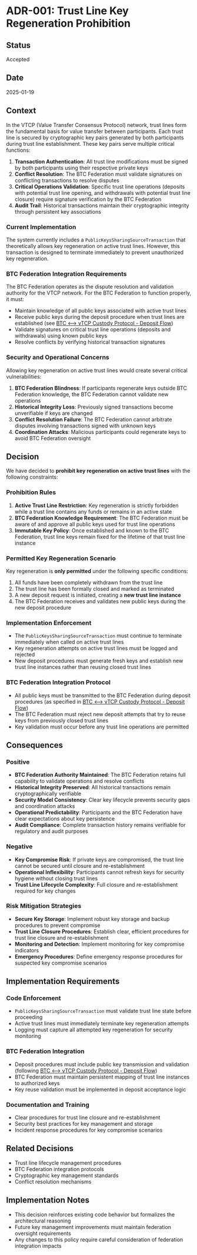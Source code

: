 # ADR-001: Trust Line Key Regeneration Prohibition

## Status
Accepted

## Date
2025-01-19

## Context
In the VTCP (Value Transfer Consensus Protocol) network, trust lines form the fundamental basis for value transfer between participants. Each trust line is secured by cryptographic key pairs generated by both participants during trust line establishment. These key pairs serve multiple critical functions:

1. **Transaction Authentication**: All trust line modifications must be signed by both participants using their respective private keys
2. **Conflict Resolution**: The BTC Federation must validate signatures on conflicting transactions to resolve disputes
3. **Critical Operations Validation**: Specific trust line operations (deposits with potential trust line opening, and withdrawals with potential trust line closure) require signature verification by the BTC Federation
4. **Audit Trail**: Historical transactions maintain their cryptographic integrity through persistent key associations

### Current Implementation
The system currently includes a `PublicKeysSharingSourceTransaction` that theoretically allows key regeneration on active trust lines. However, this transaction is designed to terminate immediately to prevent unauthorized key regeneration.

### BTC Federation Integration Requirements
The BTC Federation operates as the dispute resolution and validation authority for the VTCP network. For the BTC Federation to function properly, it must:
- Maintain knowledge of all public keys associated with active trust lines
- Receive public keys during the deposit procedure when trust lines are established (see [BTC ⟷ vTCP Custody Protocol - Deposit Flow](../btc-federation/protocols/btc-vtcp-custody/protocol_btc<>vtcp_custody_deposit.md))
- Validate signatures on critical trust line operations (deposits and withdrawals) using known public keys
- Resolve conflicts by verifying historical transaction signatures

### Security and Operational Concerns
Allowing key regeneration on active trust lines would create several critical vulnerabilities:

1. **BTC Federation Blindness**: If participants regenerate keys outside BTC Federation knowledge, the BTC Federation cannot validate new operations
2. **Historical Integrity Loss**: Previously signed transactions become unverifiable if keys are changed
3. **Conflict Resolution Failure**: The BTC Federation cannot arbitrate disputes involving transactions signed with unknown keys
4. **Coordination Attacks**: Malicious participants could regenerate keys to avoid BTC Federation oversight

## Decision
We have decided to **prohibit key regeneration on active trust lines** with the following constraints:

### Prohibition Rules
1. **Active Trust Line Restriction**: Key regeneration is strictly forbidden while a trust line contains any funds or remains in an active state
2. **BTC Federation Knowledge Requirement**: The BTC Federation must be aware of and approve all public keys used for trust line operations
3. **Immutable Key Policy**: Once established and known to the BTC Federation, trust line keys remain fixed for the lifetime of that trust line instance

### Permitted Key Regeneration Scenario
Key regeneration is **only permitted** under the following specific conditions:
1. All funds have been completely withdrawn from the trust line
2. The trust line has been formally closed and marked as terminated
3. A new deposit request is initiated, creating a **new trust line instance**
4. The BTC Federation receives and validates new public keys during the new deposit procedure

### Implementation Enforcement
- The `PublicKeysSharingSourceTransaction` must continue to terminate immediately when called on active trust lines
- Key regeneration attempts on active trust lines must be logged and rejected
- New deposit procedures must generate fresh keys and establish new trust line instances rather than reusing closed trust lines

### BTC Federation Integration Protocol
- All public keys must be transmitted to the BTC Federation during deposit procedures (as specified in [BTC ⟷ vTCP Custody Protocol - Deposit Flow](../btc-federation/protocols/btc-vtcp-custody/protocol_btc<>vtcp_custody_deposit.md))
- The BTC Federation must reject new deposit attempts that try to reuse keys from previously closed trust lines
- Key validation must occur before any trust line operations are permitted

## Consequences

### Positive
- **BTC Federation Authority Maintained**: The BTC Federation retains full capability to validate operations and resolve conflicts
- **Historical Integrity Preserved**: All historical transactions remain cryptographically verifiable
- **Security Model Consistency**: Clear key lifecycle prevents security gaps and coordination attacks
- **Operational Predictability**: Participants and the BTC Federation have clear expectations about key persistence
- **Audit Compliance**: Complete transaction history remains verifiable for regulatory and audit purposes

### Negative
- **Key Compromise Risk**: If private keys are compromised, the trust line cannot be secured until closure and re-establishment
- **Operational Inflexibility**: Participants cannot refresh keys for security hygiene without closing trust lines
- **Trust Line Lifecycle Complexity**: Full closure and re-establishment required for key changes

### Risk Mitigation Strategies
- **Secure Key Storage**: Implement robust key storage and backup procedures to prevent compromise
- **Trust Line Closure Procedures**: Establish clear, efficient procedures for trust line closure and re-establishment
- **Monitoring and Detection**: Implement monitoring for key compromise indicators
- **Emergency Procedures**: Define emergency response procedures for suspected key compromise scenarios

## Implementation Requirements

### Code Enforcement
- `PublicKeysSharingSourceTransaction` must validate trust line state before proceeding
- Active trust lines must immediately terminate key regeneration attempts
- Logging must capture all attempted key regeneration for security monitoring

### BTC Federation Integration
- Deposit procedures must include public key transmission and validation (following [BTC ⟷ vTCP Custody Protocol - Deposit Flow](../btc-federation/protocols/btc-vtcp-custody/protocol_btc<>vtcp_custody_deposit.md))
- BTC Federation must maintain persistent mapping of trust line instances to authorized keys
- Key reuse validation must be implemented in deposit acceptance logic

### Documentation and Training
- Clear procedures for trust line closure and re-establishment
- Security best practices for key management and storage
- Incident response procedures for key compromise scenarios

## Related Decisions
- Trust line lifecycle management procedures
- BTC Federation integration protocols
- Cryptographic key management standards
- Conflict resolution mechanisms

## Implementation Notes
- This decision reinforces existing code behavior but formalizes the architectural reasoning
- Future key management improvements must maintain federation oversight requirements
- Any changes to this policy require careful consideration of federation integration impacts

